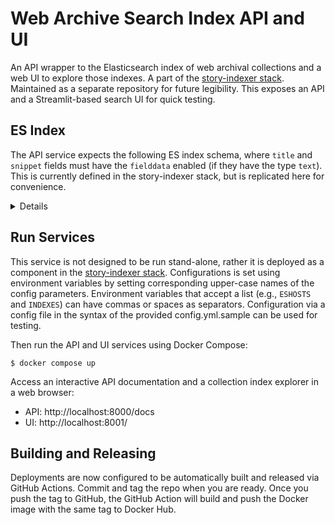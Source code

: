 # Web Archive Search Index API and UI

An API wrapper to the Elasticsearch index of web archival collections and a web UI to explore those
indexes. A part of the [story-indexer stack](https://github.com/mediacloud/story-indexer). Maintained as a 
separate repository for future legibility.  This exposes an API and a Streamlit-based search UI for
quick testing.

## ES Index

The API service expects the following ES index schema, where `title` and `snippet` fields must have
the `fielddata` enabled (if they have the type `text`). This is currently defined in the story-indexer
stack, but is replicated here for convenience. 
<details>

```json
{
    "properties": {
        "original_url": {"type": "keyword"},
        "url": {"type": "keyword"},
        "normalized_url": {"type": "keyword"},
        "canonical_domain": {"type": "keyword"},
        "publication_date": {"type": "date", "ignore_malformed": true},
        "language": {"type": "text", "fields": {"keyword": {"type": "keyword"}}},
        "full_language": {"type": "keyword"},
        "text_extraction": {"type": "keyword"},
        "article_title": {
            "type": "text",
            "fields": {"keyword": {"type": "keyword"}}
        },
        "normalized_article_title": {
            "type": "text",
            "fields": {"keyword": {"type": "keyword"}}
        },
        "text_content": {"type": "text", "fields": {"keyword": {"type": "keyword"}}}
    }
}
```

</details>

## Run Services

This service is not designed to be run stand-alone, rather it is deployed as a component in the
[story-indexer stack](https://github.com/mediacloud/story-indexer). Configurations is set using
environment variables by setting corresponding upper-case names of the config parameters. Environment
variables that accept a list (e.g., `ESHOSTS` and `INDEXES`) can have commas or spaces as
separators. Configuration via a config file in the syntax of the provided config.yml.sample can be
used for testing.

Then run the API and UI services using Docker Compose:

```
$ docker compose up
```

Access an interactive API documentation and a collection index explorer in a web browser:

- API: http://localhost:8000/docs
- UI: http://localhost:8001/

## Building and Releasing

Deployments are now configured to be automatically built and released via GitHub Actions. Commit and tag the
repo when you are ready. Once you push the tag to GitHub, the GitHub Action will build and push the Docker
image with the same tag to Docker Hub.
